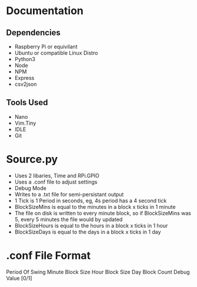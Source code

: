# Documentation
## Dependencies
- Raspberry Pi or equivilant
- Ubuntu or compatible Linux Distro
- Python3
- Node
- NPM
- Express
- csv2json

## Tools Used
- Nano
- Vim.Tiny
- IDLE
- Git

# Source.py
- Uses 2 libaries, Time and RPi.GPIO
- Uses a .conf file to adjust settings
- Debug Mode
- Writes to a .txt file for semi-persistant output
- 1 Tick is 1 Period in seconds, eg, 4s period has a 4 second tick
- BlockSizeMins is equal to the minutes in a block x ticks in 1 minute
- The file on disk is written to every minute block, so if BlockSizeMins was 5, every 5 minutes the file would by updated
- BlockSizeHours is equal to the hours in a block x ticks in 1 hour
- BlockSizeDays is equal to the days in a block x ticks in 1 day

# .conf File Format

Period Of Swing
Minute Block Size
Hour Block Size
Day Block Count
Debug Value [0/1]
